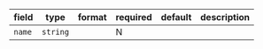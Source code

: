 | field | type | format | required | default | description |
|---|---|---|---|---|---|
| `name` | `string` |  | N |  |

